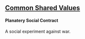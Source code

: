 ## [Common Shared Values](http://commonsharedvalues.org)

#### Planatery Social Contract

A social experiment against war.
